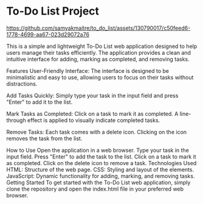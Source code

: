 # To-Do List Project
https://github.com/samyakmaitre/to_do_list/assets/130790017/c50feed6-1778-4699-aa67-023d29072a76

This is a simple and lightweight To-Do List web application designed to help users manage their tasks efficiently. The application provides a clean and intuitive interface for adding, marking as completed, and removing tasks.

Features
User-Friendly Interface: The interface is designed to be minimalistic and easy to use, allowing users to focus on their tasks without distractions.

Add Tasks Quickly: Simply type your task in the input field and press "Enter" to add it to the list.

Mark Tasks as Completed: Click on a task to mark it as completed. A line-through effect is applied to visually indicate completed tasks.

Remove Tasks: Each task comes with a delete icon. Clicking on the icon removes the task from the list.

How to Use
Open the application in a web browser.
Type your task in the input field.
Press "Enter" to add the task to the list.
Click on a task to mark it as completed.
Click on the delete icon to remove a task.
Technologies Used
HTML: Structure of the web page.
CSS: Styling and layout of the elements.
JavaScript: Dynamic functionality for adding, marking, and removing tasks.
Getting Started
To get started with the To-Do List web application, simply clone the repository and open the index.html file in your preferred web browser.
